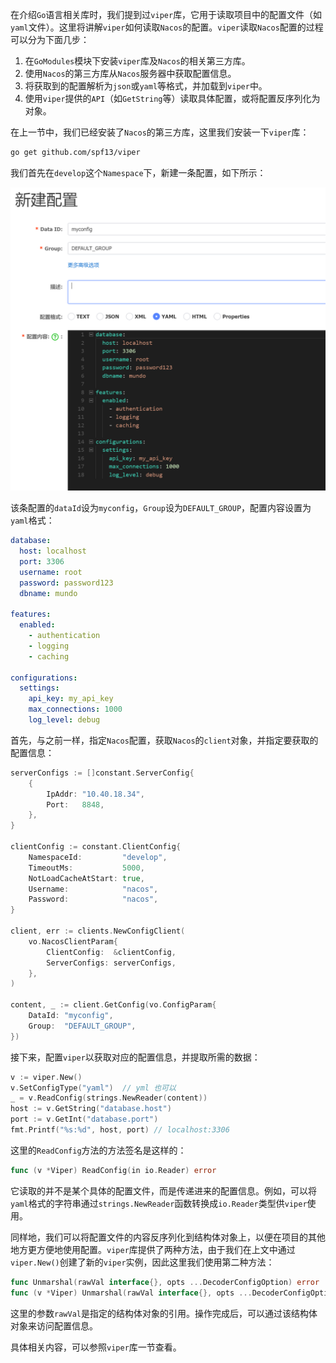 在介绍`Go`语言相关库时，我们提到过`viper`库，它用于读取项目中的配置文件（如`yaml`文件）。这里将讲解`viper`如何读取`Nacos`的配置。`viper`读取`Nacos`配置的过程可以分为下面几步：

1. 在`GoModules`模块下安装`viper`库及`Nacos`的相关第三方库。
1. 使用`Nacos`的第三方库从`Nacos`服务器中获取配置信息。
1. 将获取到的配置解析为`json`或`yaml`等格式，并加载到`viper`中。
1. 使用`viper`提供的`API`（如`GetString`等）读取具体配置，或将配置反序列化为对象。

在上一节中，我们已经安装了`Nacos`的第三方库，这里我们安装一下`viper`库：

```sh
go get github.com/spf13/viper
```

我们首先在`develop`这个`Namespace`下，新建一条配置，如下所示：

<img src="image/image-20240506172406607.png" alt="image-20240506172406607" style="zoom:50%;" />

该条配置的`dataId`设为`myconfig`，`Group`设为`DEFAULT_GROUP`，配置内容设置为`yaml`格式：

```yaml
database:
  host: localhost
  port: 3306
  username: root
  password: password123
  dbname: mundo

features:
  enabled:
    - authentication
    - logging
    - caching

configurations:
  settings:
    api_key: my_api_key
    max_connections: 1000
    log_level: debug
```

首先，与之前一样，指定`Nacos`配置，获取`Nacos`的`client`对象，并指定要获取的配置信息：

```go
serverConfigs := []constant.ServerConfig{
	{
		IpAddr: "10.40.18.34",
		Port:   8848,
	},
}

clientConfig := constant.ClientConfig{
	NamespaceId:         "develop",
	TimeoutMs:           5000,
	NotLoadCacheAtStart: true,
	Username:            "nacos",
	Password:            "nacos",
}

client, err := clients.NewConfigClient(
	vo.NacosClientParam{
		ClientConfig:  &clientConfig,
		ServerConfigs: serverConfigs,
	},
)

content, _ := client.GetConfig(vo.ConfigParam{
    DataId: "myconfig",
    Group:  "DEFAULT_GROUP",
})
```

接下来，配置`viper`以获取对应的配置信息，并提取所需的数据：

```go
v := viper.New()
v.SetConfigType("yaml")  // yml 也可以
_ = v.ReadConfig(strings.NewReader(content))
host := v.GetString("database.host")
port := v.GetInt("database.port")
fmt.Printf("%s:%d", host, port) // localhost:3306
```

这里的`ReadConfig`方法的方法签名是这样的：

```go
func (v *Viper) ReadConfig(in io.Reader) error
```

它读取的并不是某个具体的配置文件，而是传递进来的配置信息。例如，可以将`yaml`格式的字符串通过`strings.NewReader`函数转换成`io.Reader`类型供`viper`使用。

同样地，我们可以将配置文件的内容反序列化到结构体对象上，以便在项目的其他地方更方便地使用配置。`viper`库提供了两种方法，由于我们在上文中通过`viper.New()`创建了新的`viper`实例，因此这里我们使用第二种方法：

```go
func Unmarshal(rawVal interface{}, opts ...DecoderConfigOption) error
func (v *Viper) Unmarshal(rawVal interface{}, opts ...DecoderConfigOption) error
```

这里的参数`rawVal`是指定的结构体对象的引用。操作完成后，可以通过该结构体对象来访问配置信息。

具体相关内容，可以参照`viper`库一节查看。
